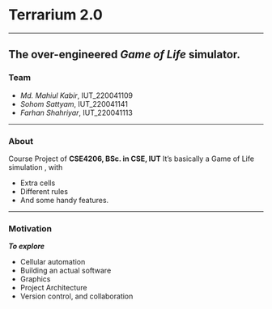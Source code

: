 # Terrarium 2.0
---
The over-engineered *Game of Life* simulator.
---
### Team
- *Md. Mahiul Kabir*, IUT_220041109
- *Sohom Sattyam*, IUT_220041141
- *Farhan Shahriyar*, IUT_220041113

---
### About
Course Project of **CSE4206, BSc. in CSE, IUT**
It’s basically a Game of Life simulation , with
- Extra cells
- Different rules
- And some handy features.

---
### Motivation
***To explore***
- Cellular automation
- Building an actual software
- Graphics
- Project Architecture
- Version control, and collaboration

